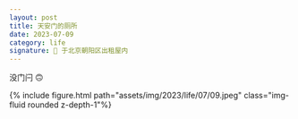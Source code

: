 ```yaml
---
layout: post
title: 天安门的厕所
date: 2023-07-09
category: life 
signature: 🌛 于北京朝阳区出租屋内
---
```


没门闩 🙃

<div class="row justify-content-sm-center">
    <div class="col-sm-8 mt-3 mt-md-0">
        {% include figure.html path="assets/img/2023/life/07/09.jpeg" class="img-fluid rounded z-depth-1"%}
    </div>
</div>